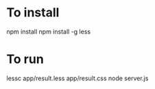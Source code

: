 # To install
npm install
npm install -g less

# To run
lessc app/result.less app/result.css
node server.js